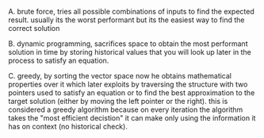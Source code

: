 A. brute force, tries all possible combinations of inputs to find the expected result.
usually its the worst performant but its the easiest way to find the correct solution

B. dynamic programming, sacrifices space to obtain the most performant solution in time
by storing historical values that you will look up later in the process to satisfy an equation.

C. greedy, by sorting the vector space now he obtains mathematical properties over it
which later exploits by traversing the structure with two pointers used to satisfy an equation
or to find the best approximation to the target solution (either by moving the left pointer or the right).
this is considered a greedy algorithm because on every iteration the algorithm takes
the "most efficient decistion" it can make only using the information it has on context (no historical check).